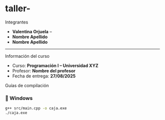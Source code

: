 # taller-
  Integrantes  
- **Valentina Orjuela** – 
- **Nombre Apellido** 
- **Nombre Apellido**

---

 Información del curso  
- Curso: **Programación I – Universidad XYZ**  
- Profesor: **Nombre del profesor**  
- Fecha de entrega: **27/08/2025**  


 Guías de compilación  

### 🔹 Windows  
```bash
g++ src/main.cpp -o caja.exe
./caja.exe
